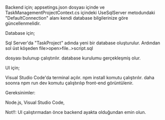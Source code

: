Backend için;
appsetings.json dosyası içinde ve TaskManagementProjectContext.cs içindeki UseSqlServer metodundaki
"DefaultConnection" alanı kendi database bilgilerinize göre güncellenmelidir.


Database için;

Sql Server'da "TaskProject" adında yeni bir database oluşturulur.
Ardından sol üst köşeden file>open>file..>script.sql

dosyası bulunup çalıştırılır. database kurulumu gerçekleşmiş olur.


UI için;

Visual Studio Code'da terminal açılır. npm install komutu çalıştırılır. daha soonra npm run dev komutu çalıştırılıp front-end görüntülenir.



Gereksinimler:

Node.js,
Visual Studio Code,


Not!!: UI çalıştırmadan önce backend ayakta olduğundan emin olun.
